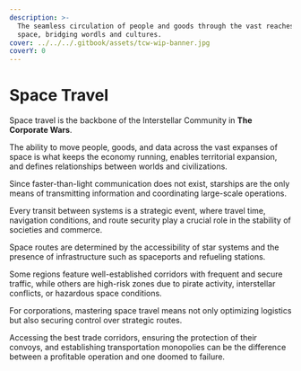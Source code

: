 ```yaml
---
description: >-
  The seamless circulation of people and goods through the vast reaches of
  space, bridging wordls and cultures.
cover: ../../../.gitbook/assets/tcw-wip-banner.jpg
coverY: 0
---
```


# Space Travel

Space travel is the backbone of the Interstellar Community in **The Corporate Wars**.

The ability to move people, goods, and data across the vast expanses of space is what keeps the economy running, enables territorial expansion, and defines relationships between worlds and civilizations.

Since faster-than-light communication does not exist, starships are the only means of transmitting information and coordinating large-scale operations.

Every transit between systems is a strategic event, where travel time, navigation conditions, and route security play a crucial role in the stability of societies and commerce.

Space routes are determined by the accessibility of star systems and the presence of infrastructure such as spaceports and refueling stations.

Some regions feature well-established corridors with frequent and secure traffic, while others are high-risk zones due to pirate activity, interstellar conflicts, or hazardous space conditions.

For corporations, mastering space travel means not only optimizing logistics but also securing control over strategic routes.

Accessing the best trade corridors, ensuring the protection of their convoys, and establishing transportation monopolies can be the difference between a profitable operation and one doomed to failure.
